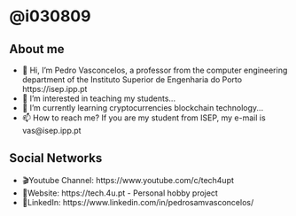 <h1>@i030809</h1>
<h2>About me</h2>
<ul>
<li>👋 Hi, I’m Pedro Vasconcelos, a professor from the computer engineering department of the Instituto Superior de Engenharia do Porto https://isep.ipp.pt </li>
<li>👀 I’m interested in teaching my students...</li>
<li>🌱 I’m currently learning cryptocurrencies blockchain technology...</li>
<li>📫 How to reach me? If you are my student from ISEP, my e-mail is vas@isep.ipp.pt</li>
</ul>
<h2>Social Networks</h2>
<ul>
  <li>🎬Youtube Channel: https://www.youtube.com/c/tech4upt</li>
  <li>🔗Website: https://tech.4u.pt - Personal hobby project</li>
  <li>🔗LinkedIn: https://www.linkedin.com/in/pedrosamvasconcelos/</li>
</ul>
